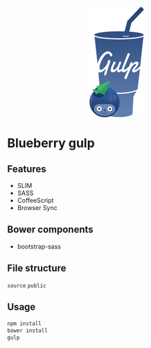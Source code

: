 <p align="center">
  <img width="125" height="254" src="https://raw.githubusercontent.com/geoRG77/blueberry_gulp/master/blueberry-gulp-2x.png">
</p>

Blueberry gulp
==============

## Features
- SLIM
- SASS
- CoffeeScript
- Browser Sync

## Bower components
- bootstrap-sass

## File structure
`source`
`public`

## Usage
```shell
npm install
bower install
gulp
```
